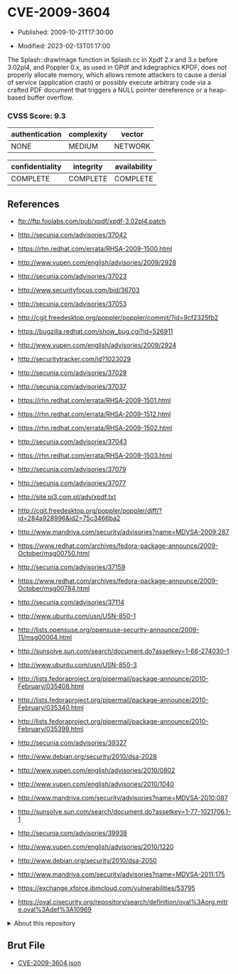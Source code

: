 # CVE-2009-3604

- Published: 2009-10-21T17:30:00

- Modified: 2023-02-13T01:17:00

The Splash::drawImage function in Splash.cc in Xpdf 2.x and 3.x before 3.02pl4, and Poppler 0.x, as used in GPdf and kdegraphics KPDF, does not properly allocate memory, which allows remote attackers to cause a denial of service (application crash) or possibly execute arbitrary code via a crafted PDF document that triggers a NULL pointer dereference or a heap-based buffer overflow.

### CVSS Score: **9.3**

| authentication | complexity | vector |
| --- | --- | --- |
| NONE | MEDIUM | NETWORK |

| confidentiality | integrity | availability |
| --- | --- | --- |
| COMPLETE | COMPLETE | COMPLETE |

## References

* ftp://ftp.foolabs.com/pub/xpdf/xpdf-3.02pl4.patch

* http://secunia.com/advisories/37042

* https://rhn.redhat.com/errata/RHSA-2009-1500.html

* http://www.vupen.com/english/advisories/2009/2928

* http://secunia.com/advisories/37023

* http://www.securityfocus.com/bid/36703

* http://secunia.com/advisories/37053

* http://cgit.freedesktop.org/poppler/poppler/commit/?id=9cf2325fb2

* https://bugzilla.redhat.com/show_bug.cgi?id=526911

* http://www.vupen.com/english/advisories/2009/2924

* http://securitytracker.com/id?1023029

* http://secunia.com/advisories/37028

* http://secunia.com/advisories/37037

* https://rhn.redhat.com/errata/RHSA-2009-1501.html

* https://rhn.redhat.com/errata/RHSA-2009-1512.html

* https://rhn.redhat.com/errata/RHSA-2009-1502.html

* http://secunia.com/advisories/37043

* https://rhn.redhat.com/errata/RHSA-2009-1503.html

* http://secunia.com/advisories/37079

* http://secunia.com/advisories/37077

* http://site.pi3.com.pl/adv/xpdf.txt

* http://cgit.freedesktop.org/poppler/poppler/diff/?id=284a928996&id2=75c3466ba2

* http://www.mandriva.com/security/advisories?name=MDVSA-2009:287

* https://www.redhat.com/archives/fedora-package-announce/2009-October/msg00750.html

* http://secunia.com/advisories/37159

* https://www.redhat.com/archives/fedora-package-announce/2009-October/msg00784.html

* http://secunia.com/advisories/37114

* http://www.ubuntu.com/usn/USN-850-1

* http://lists.opensuse.org/opensuse-security-announce/2009-11/msg00004.html

* http://sunsolve.sun.com/search/document.do?assetkey=1-66-274030-1

* http://www.ubuntu.com/usn/USN-850-3

* http://lists.fedoraproject.org/pipermail/package-announce/2010-February/035408.html

* http://lists.fedoraproject.org/pipermail/package-announce/2010-February/035340.html

* http://lists.fedoraproject.org/pipermail/package-announce/2010-February/035399.html

* http://secunia.com/advisories/39327

* http://www.debian.org/security/2010/dsa-2028

* http://www.vupen.com/english/advisories/2010/0802

* http://www.vupen.com/english/advisories/2010/1040

* http://www.mandriva.com/security/advisories?name=MDVSA-2010:087

* http://sunsolve.sun.com/search/document.do?assetkey=1-77-1021706.1-1

* http://secunia.com/advisories/39938

* http://www.vupen.com/english/advisories/2010/1220

* http://www.debian.org/security/2010/dsa-2050

* http://www.mandriva.com/security/advisories?name=MDVSA-2011:175

* https://exchange.xforce.ibmcloud.com/vulnerabilities/53795

* https://oval.cisecurity.org/repository/search/definition/oval%3Aorg.mitre.oval%3Adef%3A10969

<details>
<summary>About this repository</summary> 

  This repository is part of the project [Live Hack CVE](https://github.com/Live-Hack-CVE). Main website can be found [www.live-hack.org](https://www.live-hack.org) 
  
  Made by [Sn0wAlice](https://github.com/Sn0wAlice) for the people that care about security and need to have a feed of the latest CVEs. Hope you enjoy it, don't forget to star the repo and follow me on [Twitter](https://twitter.com/Sn0wAlice) and [Github](https://github.com/Sn0wAlice). And that is my [personnal website](https://www.alice-snow.me/)

  - [Home Page](https://github.com/Live-Hack-CVE)
  - [Framework](https://github.com/Live-Hack-CVE/cve-framework)
  - [CVE database](https://github.com/Live-Hack-CVE/full_database)
  - [Changelog](https://github.com/Live-Hack-CVE/Changelog)
</details>

## Brut File

* [CVE-2009-3604.json](https://raw.githubusercontent.com/Live-Hack-CVE/full_database/main/cves/2009/CVE-2009-3604.json)


